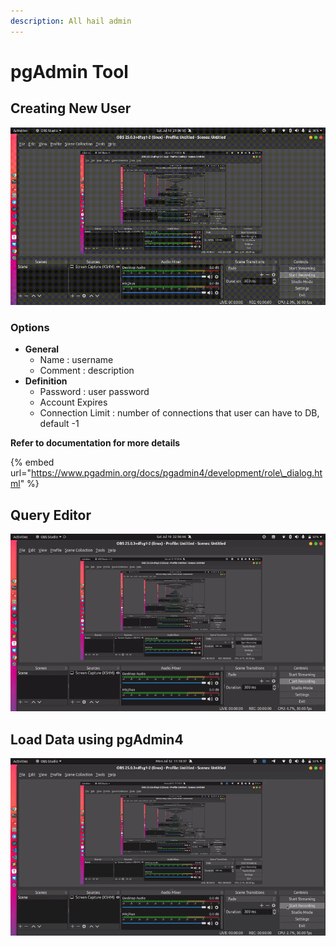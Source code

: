```yaml
---
description: All hail admin
---
```


# pgAdmin Tool

## Creating New User

![creating new user](../.gitbook/assets/create_user.gif)

### **Options**

* **General**
  * Name : username
  * Comment : description
* **Definition**
  * Password : user password
  * Account Expires
  * Connection Limit : number of connections that user can have to DB, default -1

**Refer to documentation for more details**

{% embed url="https://www.pgadmin.org/docs/pgadmin4/development/role\_dialog.html" %}

## Query Editor

![create multiple query editor](../.gitbook/assets/query-editor.gif)

## Load Data using pgAdmin4

![loading data](../.gitbook/assets/output.gif)

